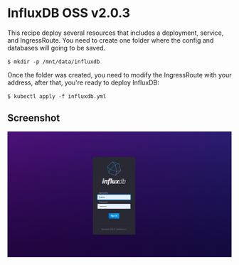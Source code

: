 # InfluxDB OSS v2.0.3

This recipe deploy several resources that includes a deployment, service, and IngressRoute. You need to create one folder where the config and databases will going to be saved. 

```
$ mkdir -p /mnt/data/influxdb
```

Once the folder was created, you need to modify the IngressRoute with your address, after that, you're ready to deploy InfluxDB:

```
$ kubectl apply -f influxdb.yml
```

## Screenshot

![influxdb](screenshot.png)

